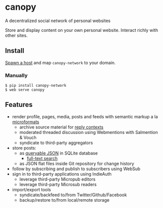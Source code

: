 # canopy
A decentralized social network of personal websites

Store and display content on your own personal website. Interact richly
with other sites.

## Install

[Spawn a host](https://gh.ost.lol) and map `canopy-network` to your domain.

### Manually

    $ pip install canopy-network
    $ web serve canopy

## Features

* render profile, pages, media, posts and feeds with semantic markup a la [microformats](https://indieweb.org/microformats)
  * archive source material for [reply contexts](https://indieweb.org/reply-context)
  * moderated threaded discussion using Webmentions with Salmention & Vouch
  * syndicate to third-party aggregators
* store posts:
  * as [queryable JSON](https://www.sqlite.org/json1.html) in SQLite database
    * [full-text search](https://www.sqlite.org/fts5.html)
  * as JSON flat files inside Git repository for change history
* follow by subscribing and publish to subscribers using WebSub
* sign in to third-party applications using IndieAuth
  * leverage third-party Micropub editors
  * leverage third-party Microsub readers
* import/export tools
  * syndicate/backfeed to/from Twitter/Github/Facebook
  * backup/restore to/from local/remote storage
